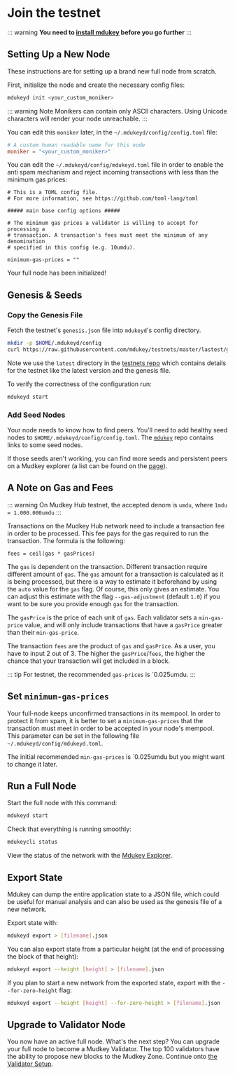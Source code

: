 # Join the testnet

::: warning
**You need to [install mdukey](./installation.md) before you go further**
:::

## Setting Up a New Node

These instructions are for setting up a brand new full node from scratch.

First, initialize the node and create the necessary config files:

```bash
mdukeyd init <your_custom_moniker>
```

::: warning Note
Monikers can contain only ASCII characters. Using Unicode characters will render your node unreachable.
:::

You can edit this `moniker` later, in the `~/.mdukeyd/config/config.toml` file:

```toml
# A custom human readable name for this node
moniker = "<your_custom_moniker>"
```

You can edit the `~/.mdukeyd/config/mdukeyd.toml` file in order to enable the anti spam mechanism and reject incoming transactions with less than the minimum gas prices:

```
# This is a TOML config file.
# For more information, see https://github.com/toml-lang/toml

##### main base config options #####

# The minimum gas prices a validator is willing to accept for processing a
# transaction. A transaction's fees must meet the minimum of any denomination
# specified in this config (e.g. 10umdu).

minimum-gas-prices = ""
```

Your full node has been initialized! 

## Genesis & Seeds

### Copy the Genesis File

Fetch the testnet's `genesis.json` file into `mdukeyd`'s config directory.

```bash
mkdir -p $HOME/.mdukeyd/config
curl https://raw.githubusercontent.com/mdukey/testnets/master/lastest/genesis.json > $HOME/.mdukeyd/config/genesis.json
```

Note we use the `latest` directory in the [testnets repo](https://github.com/mdukey/testnets) which contains details for the testnet like the latest version and the genesis file. 

To verify the correctness of the configuration run:

```bash
mdukeyd start
```

### Add Seed Nodes

Your node needs to know how to find peers. You'll need to add healthy seed nodes to `$HOME/.mdukeyd/config/config.toml`. The [`mdukey`](https://github.com/mdukey/testnets) repo contains links to some seed nodes.

If those seeds aren't working, you can find more seeds and persistent peers on a Mudkey explorer (a list can be found on the [page](https://mdukey.network)). 

## A Note on Gas and Fees

::: warning
On Mudkey Hub testnet, the accepted denom is `umdu`, where `1mdu = 1.000.000umdu`
:::

Transactions on the Mudkey Hub network need to include a transaction fee in order to be processed. This fee pays for the gas required to run the transaction. The formula is the following:

```
fees = ceil(gas * gasPrices)
```

The `gas` is dependent on the transaction. Different transaction require different amount of `gas`. The `gas` amount for a transaction is calculated as it is being processed, but there is a way to estimate it beforehand by using the `auto` value for the `gas` flag. Of course, this only gives an estimate. You can adjust this estimate with the flag `--gas-adjustment` (default `1.0`) if you want to be sure you provide enough `gas` for the transaction. 

The `gasPrice` is the price of each unit of `gas`. Each validator sets a `min-gas-price` value, and will only include transactions that have a `gasPrice` greater than their `min-gas-price`. 

The transaction `fees` are the product of `gas` and `gasPrice`. As a user, you have to input 2 out of 3. The higher the `gasPrice`/`fees`, the higher the chance that your transaction will get included in a block. 

::: tip
For testnet, the recommended `gas-prices` is `0.025umdu. 
::: 

## Set `minimum-gas-prices`

Your full-node keeps unconfirmed transactions in its mempool. In order to protect it from spam, it is better to set a `minimum-gas-prices` that the transaction must meet in order to be accepted in your node's mempool. This parameter can be set in the following file `~/.mdukeyd/config/mdukeyd.toml`.

The initial recommended `min-gas-prices` is `0.025umdu but you might want to change it later. 

## Run a Full Node

Start the full node with this command:

```bash
mdukeyd start
```

Check that everything is running smoothly:

```bash
mdukeycli status
```

View the status of the network with the [Mdukey Explorer](https://scan.mdukey.org). 

## Export State

Mdukey can dump the entire application state to a JSON file, which could be useful for manual analysis and can also be used as the genesis file of a new network.

Export state with:

```bash
mdukeyd export > [filename].json
```

You can also export state from a particular height (at the end of processing the block of that height):

```bash
mdukeyd export --height [height] > [filename].json
```

If you plan to start a new network from the exported state, export with the `--for-zero-height` flag:

```bash
mdukeyd export --height [height] --for-zero-height > [filename].json
```

## Upgrade to Validator Node

You now have an active full node. What's the next step? You can upgrade your full node to become a Mudkey Validator. The top 100 validators have the ability to propose new blocks to the Mudkey Zone. Continue onto [the Validator Setup](./validator-setup.md).
